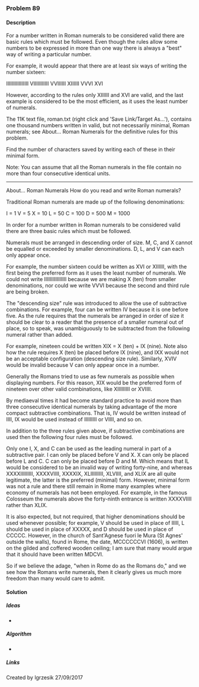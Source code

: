
### Problem 89

#### Description
For a number written in Roman numerals to be considered valid there are basic rules which must be followed. Even though
the rules allow some numbers to be expressed in more than one way there is always a "best" way of writing a particular number.

For example, it would appear that there are at least six ways of writing the number sixteen:

IIIIIIIIIIIIIIII
VIIIIIIIIIII
VVIIIIII
XIIIIII
VVVI
XVI

However, according to the rules only XIIIIII and XVI are valid, and the last example is considered to be the most
efficient, as it uses the least number of numerals.

The 11K text file, roman.txt (right click and 'Save Link/Target As...'), contains one thousand numbers written in
valid, but not necessarily minimal, Roman numerals; see About... Roman Numerals for the definitive rules for this problem.

Find the number of characters saved by writing each of these in their minimal form.

Note: You can assume that all the Roman numerals in the file contain no more than four consecutive identical units.


--------------------
About... Roman Numerals  How do you read and write Roman numerals?

Traditional Roman numerals are made up of the following denominations:

I = 1
V = 5
X = 10
L = 50
C = 100
D = 500
M = 1000

In order for a number written in Roman numerals to be considered valid there are three basic rules which must be followed.

Numerals must be arranged in descending order of size.
M, C, and X cannot be equalled or exceeded by smaller denominations.
D, L, and V can each only appear once.

For example, the number sixteen could be written as XVI or XIIIIII, with the first being the preferred form as it uses
the least number of numerals. We could not write IIIIIIIIIIIIIIII because we are making X (ten) from smaller denominations,
nor could we write VVVI because the second and third rule are being broken.

The "descending size" rule was introduced to allow the use of subtractive combinations. For example, four can be written
IV because it is one before five. As the rule requires that the numerals be arranged in order of size it should be clear
to a reader that the presence of a smaller numeral out of place, so to speak, was unambiguously to be subtracted from the
following numeral rather than added.

For example, nineteen could be written XIX = X (ten) + IX (nine). Note also how the rule requires X (ten) be placed before
IX (nine), and IXX would not be an acceptable configuration (descending size rule). Similarly, XVIV would be invalid
because V can only appear once in a number.

Generally the Romans tried to use as few numerals as possible when displaying numbers. For this reason, XIX would be the
preferred form of nineteen over other valid combinations, like XIIIIIIIII or XVIIII.

By mediaeval times it had become standard practice to avoid more than three consecutive identical numerals by taking
advantage of the more compact subtractive combinations. That is, IV would be written instead of IIII, IX would be used
instead of IIIIIIIII or VIIII, and so on.

In addition to the three rules given above, if subtractive combinations are used then the following four rules must be
followed.

Only one I, X, and C can be used as the leading numeral in part of a subtractive pair.
I can only be placed before V and X.
X can only be placed before L and C.
C can only be placed before D and M.
Which means that IL would be considered to be an invalid way of writing forty-nine, and whereas XXXXIIIIIIIII, XXXXVIIII,
XXXXIX, XLIIIIIIIII, XLVIIII, and XLIX are all quite legitimate, the latter is the preferred (minimal) form. However,
minimal form was not a rule and there still remain in Rome many examples where economy of numerals has not been employed.
For example, in the famous Colosseum the numerals above the forty-ninth entrance is written XXXXVIIII rather than XLIX.

It is also expected, but not required, that higher denominations should be used whenever possible; for example, V
should be used in place of IIIII, L should be used in place of XXXXX, and D should be used in place of CCCCC. However,
in the church of Sant'Agnese fuori le Mura (St Agnes' outside the walls), found in Rome, the date, MCCCCCCVI (1606), is
written on the gilded and coffered wooden ceiling; I am sure that many would argue that it should have been written MDCVI.

So if we believe the adage, "when in Rome do as the Romans do," and we see how the Romans write numerals, then it clearly
gives us much more freedom than many would care to admit.


#### Solution

##### Ideas
* 

##### Algorithm
*

##### Links

Created by lgrzesik 27/09/2017